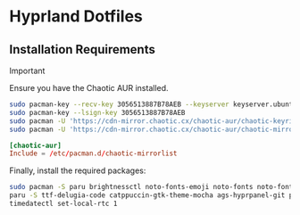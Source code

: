 # Hyprland Dotfiles

## Installation Requirements

> [!IMPORTANT]
> Ensure you have the Chaotic AUR installed.

```bash
sudo pacman-key --recv-key 3056513887B78AEB --keyserver keyserver.ubuntu.com
sudo pacman-key --lsign-key 3056513887B78AEB
sudo pacman -U 'https://cdn-mirror.chaotic.cx/chaotic-aur/chaotic-keyring.pkg.tar.zst'
sudo pacman -U 'https://cdn-mirror.chaotic.cx/chaotic-aur/chaotic-mirrorlist.pkg.tar.zst'
```

```conf
[chaotic-aur]
Include = /etc/pacman.d/chaotic-mirrorlist
```

Finally, install the required packages:

```bash
sudo pacman -S paru brightnessctl noto-fonts-emoji noto-fonts noto-fonts-cjk bluez bluez-utils blueman xdg-desktop-portal-hyprland swww ttf-jetbrains-mono-nerd nautilus bibata-cursor-theme swaync nwg-look hy3 fcitx5 fcitx5-unikey fcitx5-gtk fcitx5-qt fcitx5-configtool zen-browser grim wl-clipboard hyprpicker grimblast-git
paru -S ttf-delugia-code catppuccin-gtk-theme-mocha ags-hyprpanel-git python python-gpustat pacman-contrib power-profiles-daemon
timedatectl set-local-rtc 1
```
